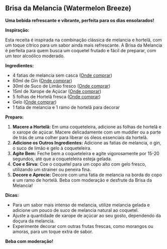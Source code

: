 ## Brisa da Melancia (Watermelon Breeze)

**Uma bebida refrescante e vibrante, perfeita para os dias ensolarados!**

**Inspiração:**

Esta receita é inspirada na combinação clássica de melancia e hortelã, com um toque cítrico para um sabor ainda mais refrescante. A Brisa da Melancia é perfeita para quem busca um coquetel frutado e fácil de preparar, com um teor alcoólico moderado.

**Ingredientes:**

* 4 fatias de melancia sem casca ([Onde comprar](https://www.paodeacucar.com/produto/130067/melancia-minima-kg))
* 60ml de Gin ([Onde comprar](https://www.amazon.com.br/s?k=Gin))
* 30ml de Suco de Limão fresco ([Onde comprar](https://www.paodeacucar.com/produto/3167/limao-taiti-kg))
* 15ml de Xarope de Açúcar ([Onde comprar](https://www.paodeacucar.com/produto/45807/acucar-refinado-união-1kg))
* 5 folhas de Hortelã fresca ([Onde comprar](https://www.paodeacucar.com/produto/132956/hortela-maço))
* Gelo ([Onde comprar](https://www.paodeacucar.com/produto/800311/gelo-em-cubo-1kg-paodeacucar))
* 1 fatia de melancia e 1 ramo de hortelã para decorar

**Preparo:**

1. **Macere a Hortelã:** Em uma coqueteleira, adicione as folhas de hortelã e o xarope de açúcar. Macere delicadamente com um muddler ou a parte de trás de uma colher para liberar os óleos essenciais da hortelã.
2. **Adicione os Outros Ingredientes:** Adicione as fatias de melancia, o gin, o suco de limão e gelo à coqueteleira.
3. **Agite Bem:** Feche bem a coqueteleira e agite vigorosamente por 15-20 segundos, até que a coqueteleira esteja gelada.
4. **Coe e Sirva:** Coe o coquetel para um copo alto com gelo fresco, utilizando um strainer ou peneira fina.
5. **Decore e Aprecie:** Decore com uma fatia de melancia na borda do copo e um ramo de hortelã. Beba com moderação e desfrute da Brisa da Melancia!

**Dicas:**

* Para um sabor mais intenso de melancia, utilize melancia gelada e adicione um pouco de suco de melancia natural ao coquetel.
* Ajuste a quantidade de xarope de açúcar ao seu gosto, dependendo da doçura da melancia.
* Experimente decorar com outras frutas frescas, como morangos ou amoras, para um toque extra de sabor.

**Beba com moderação!**